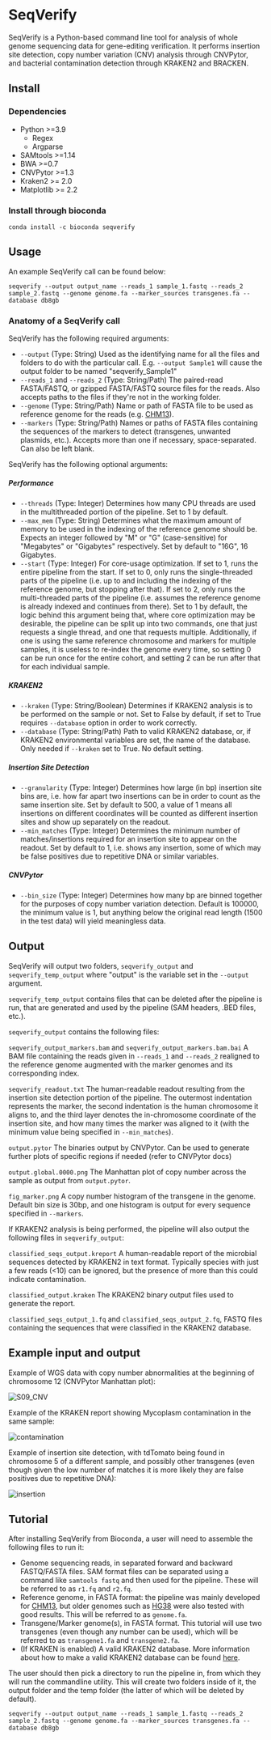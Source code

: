 # SeqVerify
SeqVerify is a Python-based command line tool for analysis of whole genome sequencing data for gene-editing verification. It performs insertion site detection, copy number variation (CNV) analysis through CNVPytor, and bacterial contamination detection through KRAKEN2 and BRACKEN.

## Install

### Dependencies
* Python >=3.9
  * Regex
  * Argparse
* SAMtools >=1.14
* BWA >=0.7
* CNVPytor >=1.3
* Kraken2 >= 2.0
* Matplotlib >= 2.2

### Install through bioconda

```
conda install -c bioconda seqverify
```

## Usage

An example SeqVerify call can be found below:

```
seqverify --output output_name --reads_1 sample_1.fastq --reads_2 sample_2.fastq --genome genome.fa --marker_sources transgenes.fa --database db8gb
```

### Anatomy of a SeqVerify call

SeqVerify has the following required arguments:
* ```--output``` (Type: String) Used as the identifying name for all the files and folders to do with the particular call. E.g. ```--output Sample1``` will cause the output folder to be named "seqverify_Sample1"
* ```--reads_1``` and ```--reads_2``` (Type: String/Path) The paired-read FASTA/FASTQ, or gzipped FASTA/FASTQ source files for the reads. Also accepts paths to the files if they're not in the working folder.
* ```--genome``` (Type: String/Path) Name or path of FASTA file to be used as reference genome for the reads (e.g. [CHM13](https://github.com/marbl/CHM13#downloads)).
* ```--markers``` (Type: String/Path) Names or paths of FASTA files containing the sequences of the markers to detect (transgenes, unwanted plasmids, etc.). Accepts more than one if necessary, space-separated. Can also be left blank.

SeqVerify has the following optional arguments:
##### Performance
* ```--threads``` (Type: Integer) Determines how many CPU threads are used in the multithreaded portion of the pipeline. Set to 1 by default.
* ```--max_mem``` (Type: String) Determines what the maximum amount of memory to be used in the indexing of the reference genome should be. Expects an integer followed by "M" or "G" (case-sensitive) for "Megabytes" or "Gigabytes" respectively. Set by default to "16G", 16 Gigabytes.
* ```--start``` (Type: Integer) For core-usage optimization. If set to 1, runs the entire pipeline from the start. If set to 0, only runs the single-threaded parts of the pipeline (i.e. up to and including the indexing of the reference genome, but stopping after that). If set to 2, only runs the multi-threaded parts of the pipeline (i.e. assumes the reference genome is already indexed and continues from there). Set to 1 by default, the logic behind this argument being that, where core optimization may be desirable, the pipeline can be split up into two commands, one that just requests a single thread, and one that requests multiple. Additionally, if one is using the same reference chromosome and markers for multiple samples, it is useless to re-index the genome every time, so setting 0 can be run once for the entire cohort, and setting 2 can be run after that for each individual sample.
##### KRAKEN2
* ```--kraken``` (Type: String/Boolean) Determines if KRAKEN2 analysis is to be performed on the sample or not. Set to False by default, if set to True requires ```--database``` option in order to work correctly.
* ```--database``` (Type: String/Path) Path to valid KRAKEN2 database, or, if KRAKEN2 environmental variables are set, the name of the database. Only needed if ```--kraken``` set to True. No default setting.
##### Insertion Site Detection
* ```--granularity``` (Type: Integer) Determines how large (in bp) insertion site bins are, i.e. how far apart two insertions can be in order to count as the same insertion site. Set by default to 500, a value of 1 means all insertions on different coordinates will be counted as different insertion sites and show up separately on the readout.
* ```--min_matches``` (Type: Integer) Determines the minimum number of matches/insertions required for an insertion site to appear on the readout. Set by default to 1, i.e. shows any insertion, some of which may be false positives due to repetitive DNA or similar variables.
##### CNVPytor
* ```--bin_size``` (Type: Integer) Determines how many bp are binned together for the purposes of copy number variation detection. Default is 100000, the minimum value is 1, but anything below the original read length (1500 in the test data) will yield meaningless data.

## Output

SeqVerify will output two folders, ```seqverify_output``` and ```seqverify_temp_output``` where "output" is the variable set in the ```--output``` argument. 

```seqverify_temp_output``` contains files that can be deleted after the pipeline is run, that are generated and used by the pipeline (SAM headers, .BED files, etc.).

```seqverify_output``` contains the following files:

```seqverify_output_markers.bam``` and ```seqverify_output_markers.bam.bai``` A BAM file containing the reads given in ```--reads_1``` and ```--reads_2``` realigned to the reference genome augmented with the marker genomes and its corresponding index.

```seqverify_readout.txt``` The human-readable readout resulting from the insertion site detection portion of the pipeline. The outermost indentation represents the marker, the second indentation is the human chromosome it aligns to, and the third layer denotes the in-chromosome coordinate of the insertion site, and how many times the marker was aligned to it (with the minimum value being specified in ```--min_matches```).

```output.pytor``` The binaries output by CNVPytor. Can be used to generate further plots of specific regions if needed (refer to CNVPytor docs)

```output.global.0000.png``` The Manhattan plot of copy number across the sample as output from ```output.pytor```.

```fig_marker.png``` A copy number histogram of the transgene in the genome. Default bin size is 30bp, and one histogram is output for every sequence specified in ```--markers```. 

If KRAKEN2 analysis is being performed, the pipeline will also output the following files in ```seqverify_output```:

```classified_seqs_output.kreport``` A human-readable report of the microbial sequences detected by KRAKEN2 in text format. Typically species with just a few reads (<10) can be ignored, but the presence of more than this could indicate contamination.

```classified_output.kraken``` The KRAKEN2 binary output files used to generate the report.

```classified_seqs_output_1.fq``` and ```classified_seqs_output_2.fq```, FASTQ files containing the sequences that were classified in the KRAKEN2 database.

## Example input and output

Example of WGS data with copy number abnormalities at the beginning of chromosome 12 (CNVPytor Manhattan plot):

![S09_CNV](https://github.com/mpiersonsmela/SeqVerify/assets/20324516/8394f684-c384-4e44-9758-5019443747dd)

Example of the KRAKEN report showing Mycoplasm contamination in the same sample:

![contamination](https://github.com/mpiersonsmela/SeqVerify/assets/20324516/a66666d5-8c4a-4fb8-86b3-3811ffcebb46)

Example of insertion site detection, with tdTomato being found in chromosome 5 of a different sample, and possibly other transgenes (even though given the low number of matches it is more likely they are false positives due to repetitive DNA):

![insertion](https://github.com/mpiersonsmela/SeqVerify/assets/20324516/5010a769-ca21-4b59-a3c2-bfab12b6b234)

## Tutorial

After installing SeqVerify from Bioconda, a user will need to assemble the following files to run it:
* Genome sequencing reads, in separated forward and backward FASTQ/FASTA files. SAM format files can be separated using a command like ```samtools fastq``` and then used for the pipeline. These will be referred to as ```r1.fq``` and ```r2.fq```.
* Reference genome, in FASTA format: the pipeline was mainly developed for [CHM13](https://github.com/marbl/CHM13#downloads), but older genomes such as [HG38](https://www.ncbi.nlm.nih.gov/datasets/genome/GCF_000001405.40/) were also tested with good results. This will be referred to as ```genome.fa```.
* Transgene/Marker genome(s), in FASTA format. This tutorial will use two transgenes (even though any number can be used), which will be referred to as ```transgene1.fa``` and ```transgene2.fa```.
* (If KRAKEN is enabled) A valid KRAKEN2 database. More information about how to make a valid KRAKEN2 database can be found [here](https://github.com/DerrickWood/kraken2/blob/master/docs/MANUAL.markdown#kraken-2-databases). 

The user should then pick a directory to run the pipeline in, from which they will run the commandline utility. This will create two folders inside of it, the output folder and the temp folder (the latter of which will be deleted by default). 

```seqverify --output output_name --reads_1 sample_1.fastq --reads_2 sample_2.fastq --genome genome.fa --marker_sources transgenes.fa --database db8gb```






